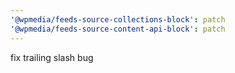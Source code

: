 ```yaml
---
'@wpmedia/feeds-source-collections-block': patch
'@wpmedia/feeds-source-content-api-block': patch
---
```


fix trailing slash bug
